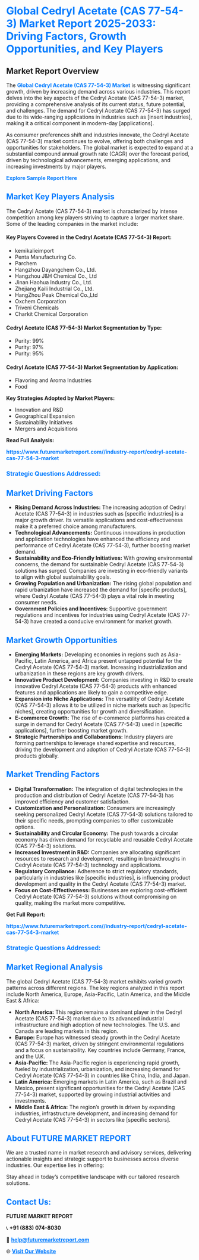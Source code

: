 <h1 style="color: #007BFF;">Global Cedryl Acetate (CAS 77-54-3) Market Report 2025-2033: Driving Factors, Growth Opportunities, and Key Players</h1>

<section id="overview">
<h2>Market Report Overview</h2>
<p>The <a href="https://www.futuremarketreport.com//industry-report/cedryl-acetate-cas-77-54-3-market" style="color: #007BFF; text-decoration: none;"><strong>Global Cedryl Acetate (CAS 77-54-3) Market</strong></a> is witnessing significant growth, driven by increasing demand across various industries. This report delves into the key aspects of the Cedryl Acetate (CAS 77-54-3) market, providing a comprehensive analysis of its current status, future potential, and challenges. The demand for Cedryl Acetate (CAS 77-54-3) has surged due to its wide-ranging applications in industries such as [insert industries], making it a critical component in modern-day [applications].</p>
<p>As consumer preferences shift and industries innovate, the Cedryl Acetate (CAS 77-54-3) market continues to evolve, offering both challenges and opportunities for stakeholders. The global market is expected to expand at a substantial compound annual growth rate (CAGR) over the forecast period, driven by technological advancements, emerging applications, and increasing investments by major players.</p>
</section>

<section id="overview">
<p><a href="https://www.futuremarketreport.com//request-sample/reportId=86086" style="color: #007BFF; text-decoration: none;"><strong>Explore Sample Report Here</strong></a></p>
</section>

<section id="key-players">
<h2 style="color: #007BFF;">Market Key Players Analysis</h2>
<p>The Cedryl Acetate (CAS 77-54-3) market is characterized by intense competition among key players striving to capture a larger market share. Some of the leading companies in the market include:</p>
<h4>Key Players Covered in the Cedryl Acetate (CAS 77-54-3) Report:</h4>
<ul><li>kemikalieimport</li><li>Penta Manufacturing Co.</li><li>Parchem</li><li>Hangzhou Dayangchem Co., Ltd.</li><li>Hangzhou J&amp;H Chemical Co., Ltd</li><li>Jinan Haohua Industry Co., Ltd.</li><li>Zhejiang Kaili Industrial Co., Ltd.</li><li>HangZhou Peak Chemical Co.,Ltd</li><li>Oxchem Corporation</li><li>Triveni Chemicals</li><li>Charkit Chemical Corporation</li></ul>
<h4>Cedryl Acetate (CAS 77-54-3) Market Segmentation by Type:</h4>
<ul><li>Purity: 99%</li><li>Purity: 97%</li><li>Purity: 95%</li></ul>

<h4>Cedryl Acetate (CAS 77-54-3) Market Segmentation by Application:</h4>
<ul><li>Flavoring and Aroma Industries</li><li>Food</li></ul>
<p><strong>Key Strategies Adopted by Market Players:</strong></p>
<ul>
<li>Innovation and R&D</li>
<li>Geographical Expansion</li>
<li>Sustainability Initiatives</li>
<li>Mergers and Acquisitions</li>
</ul>
</section>

<section>
<p><strong>Read Full Analysis: </strong></p><a href="https://www.futuremarketreport.com//industry-report/cedryl-acetate-cas-77-54-3-market" style="color: #007BFF; text-decoration: none;"><strong>https://www.futuremarketreport.com//industry-report/cedryl-acetate-cas-77-54-3-market</strong></a>
<h3 style="color: #007BFF;">Strategic Questions Addressed:</h3>
</section>

<section id="driving-factors">
<h2 style="color: #007BFF;">Market Driving Factors</h2>
<ul>
<li><strong>Rising Demand Across Industries:</strong> The increasing adoption of Cedryl Acetate (CAS 77-54-3) in industries such as [specific industries] is a major growth driver. Its versatile applications and cost-effectiveness make it a preferred choice among manufacturers.</li>
<li><strong>Technological Advancements:</strong> Continuous innovations in production and application technologies have enhanced the efficiency and performance of Cedryl Acetate (CAS 77-54-3), further boosting market demand.</li>
<li><strong>Sustainability and Eco-Friendly Initiatives:</strong> With growing environmental concerns, the demand for sustainable Cedryl Acetate (CAS 77-54-3) solutions has surged. Companies are investing in eco-friendly variants to align with global sustainability goals.</li>
<li><strong>Growing Population and Urbanization:</strong> The rising global population and rapid urbanization have increased the demand for [specific products], where Cedryl Acetate (CAS 77-54-3) plays a vital role in meeting consumer needs.</li>
<li><strong>Government Policies and Incentives:</strong> Supportive government regulations and incentives for industries using Cedryl Acetate (CAS 77-54-3) have created a conducive environment for market growth.</li>
</ul>
</section>

<section id="growth-opportunities">
<h2 style="color: #007BFF;">Market Growth Opportunities</h2>
<ul>
<li><strong>Emerging Markets:</strong> Developing economies in regions such as Asia-Pacific, Latin America, and Africa present untapped potential for the Cedryl Acetate (CAS 77-54-3) market. Increasing industrialization and urbanization in these regions are key growth drivers.</li>
<li><strong>Innovative Product Development:</strong> Companies investing in R&D to create innovative Cedryl Acetate (CAS 77-54-3) products with enhanced features and applications are likely to gain a competitive edge.</li>
<li><strong>Expansion into Niche Applications:</strong> The versatility of Cedryl Acetate (CAS 77-54-3) allows it to be utilized in niche markets such as [specific niches], creating opportunities for growth and diversification.</li>
<li><strong>E-commerce Growth:</strong> The rise of e-commerce platforms has created a surge in demand for Cedryl Acetate (CAS 77-54-3) used in [specific applications], further boosting market growth.</li>
<li><strong>Strategic Partnerships and Collaborations:</strong> Industry players are forming partnerships to leverage shared expertise and resources, driving the development and adoption of Cedryl Acetate (CAS 77-54-3) products globally.</li>
</ul>
</section>

<section id="trending-factors">
<h2 style="color: #007BFF;">Market Trending Factors</h2>
<ul>
<li><strong>Digital Transformation:</strong> The integration of digital technologies in the production and distribution of Cedryl Acetate (CAS 77-54-3) has improved efficiency and customer satisfaction.</li>
<li><strong>Customization and Personalization:</strong> Consumers are increasingly seeking personalized Cedryl Acetate (CAS 77-54-3) solutions tailored to their specific needs, prompting companies to offer customizable options.</li>
<li><strong>Sustainability and Circular Economy:</strong> The push towards a circular economy has driven demand for recyclable and reusable Cedryl Acetate (CAS 77-54-3) solutions.</li>
<li><strong>Increased Investment in R&D:</strong> Companies are allocating significant resources to research and development, resulting in breakthroughs in Cedryl Acetate (CAS 77-54-3) technology and applications.</li>
<li><strong>Regulatory Compliance:</strong> Adherence to strict regulatory standards, particularly in industries like [specific industries], is influencing product development and quality in the Cedryl Acetate (CAS 77-54-3) market.</li>
<li><strong>Focus on Cost-Effectiveness:</strong> Businesses are exploring cost-efficient Cedryl Acetate (CAS 77-54-3) solutions without compromising on quality, making the market more competitive.</li>
</ul>
</section>

<section>
<p><strong>Get Full Report: </strong></p><a href="https://www.futuremarketreport.com//industry-report/cedryl-acetate-cas-77-54-3-market" style="color: #007BFF; text-decoration: none;"><strong>https://www.futuremarketreport.com//industry-report/cedryl-acetate-cas-77-54-3-market</strong></a>
<h3 style="color: #007BFF;">Strategic Questions Addressed:</h3>
</section>


<section id="regional-analysis">
<h2 style="color: #007BFF;">Market Regional Analysis</h2>
<p>The global Cedryl Acetate (CAS 77-54-3) market exhibits varied growth patterns across different regions. The key regions analyzed in this report include North America, Europe, Asia-Pacific, Latin America, and the Middle East & Africa:</p>
<ul>
<li><strong>North America:</strong> This region remains a dominant player in the Cedryl Acetate (CAS 77-54-3) market due to its advanced industrial infrastructure and high adoption of new technologies. The U.S. and Canada are leading markets in this region.</li>
<li><strong>Europe:</strong> Europe has witnessed steady growth in the Cedryl Acetate (CAS 77-54-3) market, driven by stringent environmental regulations and a focus on sustainability. Key countries include Germany, France, and the U.K.</li>
<li><strong>Asia-Pacific:</strong> The Asia-Pacific region is experiencing rapid growth, fueled by industrialization, urbanization, and increasing demand for Cedryl Acetate (CAS 77-54-3) in countries like China, India, and Japan.</li>
<li><strong>Latin America:</strong> Emerging markets in Latin America, such as Brazil and Mexico, present significant opportunities for the Cedryl Acetate (CAS 77-54-3) market, supported by growing industrial activities and investments.</li>
<li><strong>Middle East & Africa:</strong> The region’s growth is driven by expanding industries, infrastructure development, and increasing demand for Cedryl Acetate (CAS 77-54-3) in sectors like [specific sectors].</li>
</ul>
</section>

<footer>
<h2 style="color: #007BFF;">About FUTURE MARKET REPORT</h2>
<p>We are a trusted name in market research and advisory services, delivering actionable insights and strategic support to businesses across diverse industries. Our expertise lies in offering:</p>

<p>Stay ahead in today’s competitive landscape with our tailored research solutions.</p>

<h2 style="color: #007BFF;">Contact Us:</h2>
<p><strong>FUTURE MARKET REPORT</strong></p>
<p>📞 <strong>+91 (883) 074-8030</strong></p>
<p>📧 <strong><a href="mailto:help@futuremarketreport.com" style="color: #007BFF;">help@futuremarketreport.com</a></strong></p>
<p>🌐 <strong><a href="https://www.futuremarketreport.com/" style="color: #007BFF;">Visit Our Website</a></strong></p>
</footer>